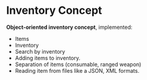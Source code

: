 # Inventory Concept

**Object-oriented inventory concept**, implemented:
+ Items
+ Inventory
+ Search by inventory
+ Adding items to inventory.
+ Separation of items (consumable, ranged weapon)
+ Reading item from files like a JSON, XML formats.
